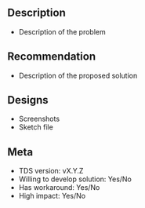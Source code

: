 <!--
  ### IMPORTANT SECURITY NOTE ###

  When opening issues, be sure NOT to include any private or personal
  information such as secrets, passwords, or any source code that involves
  data retrieval. 
-->

## Description

* Description of the problem

## Recommendation

* Description of the proposed solution

## Designs

* Screenshots
* Sketch file

## Meta

* TDS version: vX.Y.Z
* Willing to develop solution: Yes/No
* Has workaround: Yes/No
* High impact: Yes/No
